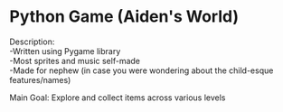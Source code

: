 # Python Game (Aiden's World)
Description:\
-Written using Pygame library\
-Most sprites and music self-made\
-Made for nephew (in case you were wondering about the child-esque features/names)

Main Goal: Explore and collect items across various levels

